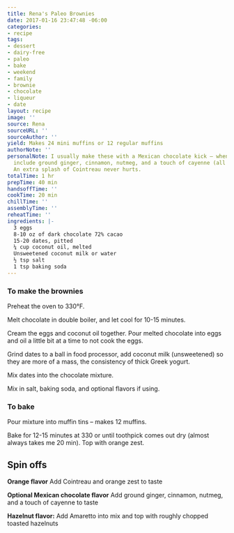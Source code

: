 ```yaml
---
title: Rena's Paleo Brownies
date: 2017-01-16 23:47:48 -06:00
categories:
- recipe
tags:
- dessert
- dairy-free
- paleo
- bake
- weekend
- family
- brownie
- chocolate
- liqueur
- date
layout: recipe
image: ''
source: Rena
sourceURL: ''
sourceAuthor: ''
yield: Makes 24 mini muffins or 12 regular muffins
authorNote: ''
personalNote: I usually make these with a Mexican chocolate kick – when adding salt,
  include ground ginger, cinnamon, nutmeg, and a touch of cayenne (all to taste).
  An extra splash of Cointreau never hurts.
totalTime: 1 hr
prepTime: 40 min
handsoffTime: ''
cookTime: 20 min
chillTime: ''
assemblyTime: ''
reheatTime: ''
ingredients: |-
  3 eggs
  8-10 oz of dark chocolate 72% cacao
  15-20 dates, pitted
  ¼ cup coconut oil, melted
  Unsweetened coconut milk or water
  ½ tsp salt
  1 tsp baking soda
---
```


### To make the brownies

Preheat the oven to 330°F.

Melt chocolate in double boiler, and let cool for 10-15 minutes.

Cream the eggs and coconut oil together. Pour melted chocolate into eggs and oil a little bit at a time to not cook the eggs.

Grind dates to a ball in food processor, add coconut milk (unsweetened) so they are more of a mass, the consistency of thick Greek yogurt.

Mix dates into the chocolate mixture.

Mix in salt, baking soda, and optional flavors if using.

### To bake

Pour mixture into muffin tins – makes 12 muffins.

Bake for 12-15 minutes at 330 or until toothpick comes out dry (almost always takes me 20 min). Top with orange zest.

## Spin offs

**Orange flavor** Add Cointreau and orange zest to taste

**Optional Mexican chocolate flavor** Add ground ginger, cinnamon, nutmeg, and a touch of cayenne to taste

**Hazelnut flavor:** Add Amaretto into mix and top with roughly chopped toasted hazelnuts
